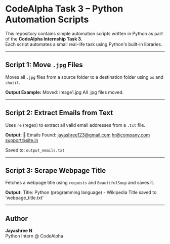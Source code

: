 # CodeAlpha Task 3 – Python Automation Scripts

This repository contains simple automation scripts written in Python as part of the **CodeAlpha Internship Task 3**.  
Each script automates a small real-life task using Python's built-in libraries.

---

## Script 1: Move `.jpg` Files

Moves all `.jpg` files from a source folder to a destination folder using `os` and `shutil`.

**Output Example:**
Moved: image1.jpg
All .jpg files moved.

---

## Script 2: Extract Emails from Text

Uses `re` (regex) to extract all valid email addresses from a `.txt` file.

**Output:**
📧 Emails Found:
jayashree123@gmail.com
hr@company.com
support@site.in

Saved to: `output_emails.txt`

---

## Script 3: Scrape Webpage Title

Fetches a webpage title using `requests` and `BeautifulSoup` and saves it.

**Output:**
Title: Python (programming language) - Wikipedia
Title saved to 'webpage_title.txt'

---

## Author

**Jayashree N**  
Python Intern @ CodeAlpha
